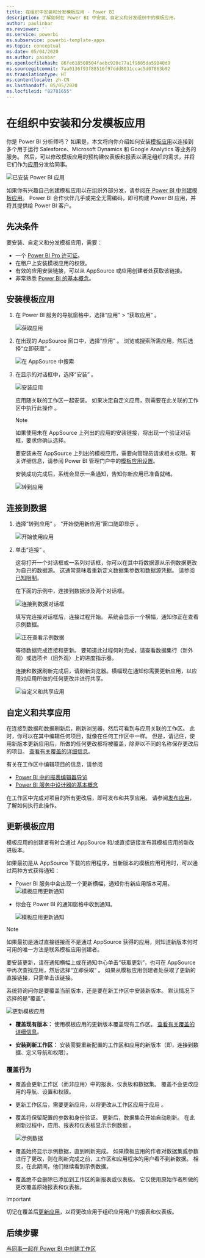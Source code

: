 ```yaml
---
title: 在组织中安装和分发模板应用 - Power BI
description: 了解如何在 Power BI 中安装、自定义和分发组织中的模板应用。
author: paulinbar
ms.reviewer: ''
ms.service: powerbi
ms.subservice: powerbi-template-apps
ms.topic: conceptual
ms.date: 05/04/2020
ms.author: painbar
ms.openlocfilehash: 86fe618508504faebc920c77a1f9605da59040d9
ms.sourcegitcommit: 7aa0136f93f88516f97ddd8031ccac5d07863b92
ms.translationtype: HT
ms.contentlocale: zh-CN
ms.lasthandoff: 05/05/2020
ms.locfileid: "82781655"
---
```

# <a name="install-and-distribute-template-apps-in-your-organization"></a>在组织中安装和分发模板应用

你是 Power BI 分析师吗？ 如果是，本文将向你介绍如何安装[模板应用](service-template-apps-overview.md)以连接到多个用于运行 Salesforce、Microsoft Dynamics 和 Google Analytics 等业务的服务。 然后，可以修改模板应用的预构建仪表板和报表以满足组织的需求，并将它们作为[应用](consumer/end-user-apps.md)分发给同事。 

![已安装 Power BI 应用](media/service-template-apps-install-distribute/power-bi-get-apps.png)

如果你有兴趣自己创建模板应用以在组织外部分发，请参阅[在 Power BI 中创建模板应用](service-template-apps-create.md)。 Power BI 合作伙伴几乎或完全无需编码，即可构建 Power BI 应用，并将其提供给 Power BI 客户。 

## <a name="prerequisites"></a>先决条件  

要安装、自定义和分发模板应用，需要： 

* 一个 [Power BI Pro 许可证](service-self-service-signup-for-power-bi.md)。
* 在租户上安装模板应用的权限。
* 有效的应用安装链接，可以从 AppSource 或应用创建者处获取该链接。
* 非常熟悉 [Power BI 的基本概念](service-basic-concepts.md)。

## <a name="install-a-template-app"></a>安装模板应用

1. 在 Power BI 服务的导航窗格中，选择“应用” > “获取应用”   。

    ![获取应用](media/service-template-apps-install-distribute/power-bi-get-apps-arrow.png)

1. 在出现的 AppSource 窗口中，选择“应用”  。 浏览或搜索所需应用，然后选择“立即获取”  。

    ![在 AppSource 中搜索](media/service-template-apps-install-distribute/power-bi-appsource.png)

1. 在显示的对话框中，选择“安装”  。

    ![安装应用](media/service-template-apps-install-distribute/power-install-dialog.png)
    
    应用随关联的工作区一起安装。 如果决定自定义应用，则需要在此关联的工作区中执行此操作  。

    > [!NOTE]
    > 如果使用未在 AppSource 上列出的应用的安装链接，将出现一个验证对话框，要求你确认选择。
    >
    >要安装未在 AppSource 上列出的模板应用，需要向管理员请求相关权限。有关详细信息，请参阅 Power BI 管理门户中的[模板应用设置](service-admin-portal.md#template-apps-settings)。

    安装成功完成后，系统会显示一条通知，告知你新应用已准备就绪。

    ![转到应用](media/service-template-apps-install-distribute/power-bi-go-to-app.png)

## <a name="connect-to-data"></a>连接到数据

1. 选择“转到应用”  。 “开始使用新应用”窗口随即显示  。

   ![开始使用应用](media/service-template-apps-install-distribute/power-bi-template-app-get-started.png)

1. 单击“连接”  。
    
    这将打开一个对话框或一系列对话框，你可以在其中将数据源从示例数据更改为自己的数据源。 这通常意味着重新定义数据集参数和数据源凭据。 请参阅[已知限制](service-template-apps-overview.md#known-limitations)。
    
    在下面的示例中，连接到数据涉及两个对话框。

   ![连接到数据对话框](media/service-template-apps-install-distribute/power-bi-template-app-connect-to-data-dialogs.png)

    填写完连接对话框后，连接过程开始。 系统会显示一个横幅，通知你正在查看示例数据。

    ![正在查看示例数据](media/service-template-apps-install-distribute/power-bi-template-app-viewing-sample-data.png)

    等待数据完成连接和更新。 要知道此过程何时完成，请查看数据集行（新外观）或选项卡（旧外观）上的进度指示器。

   连接和数据刷新完成后，请刷新浏览器。横幅现在通知你需要更新应用，以应用对应用所做的任何更改并进行共享。

    ![自定义和共享应用](media/service-template-apps-install-distribute/power-bi-template-app-customize-share.png)

## <a name="customize-and-share-the-app"></a>自定义和共享应用

在连接到数据和数据刷新后，刷新浏览器，然后可看到与应用关联的工作区。 此时，你可以在其中编辑任何项目，就像在任何工作区中一样。 但是，请记住，使用新版本更新应用后，所做的任何更改都将被覆盖，除非以不同的名称保存更改后的项目。 [查看有关覆盖的详细信息](#overwrite-behavior)。

有关在工作区中编辑项目的信息，请参阅
* [Power BI 中的报表编辑器导览](service-the-report-editor-take-a-tour.md)
* [Power BI 服务中设计器的基本概念](service-basic-concepts.md)

在工作区中完成对项目的所有更改后，即可发布和共享应用。 请参阅[发布应用](service-create-distribute-apps.md#publish-your-app)，了解如何执行此操作。

## <a name="update-a-template-app"></a>更新模板应用

模板应用的创建者有时会通过 AppSource 和/或直接链接发布其模板应用的新改进版本。

如果最初是从 AppSource 下载的应用程序，当新版本的模板应用可用时，可以通过两种方式获得通知：
* Power BI 服务中会出现一个更新横幅，通知你有新应用版本可用。
  ![模板应用更新通知](media/service-template-apps-install-distribute/power-bi-new-app-version-notification-banner.png)
* 你会在 Power BI 的通知窗格中收到通知。


  ![模板应用更新通知](media/service-template-apps-install-distribute/power-bi-new-app-version-notification-pane.png)

>[!NOTE]
>如果最初是通过直接链接而不是通过 AppSource 获得的应用，则知道新版本何时可用的唯一方法是联系模板应用创建者。

  要安装更新，请在通知横幅上或在通知中心单击“获取更新”，也可在 AppSource 中再次查找应用，然后选择“立即获取”   。 如果从模板应用创建者处获取了更新的直接链接，只需单击该链接。
  
  系统将询问你是要覆盖当前版本，还是要在新工作区中安装新版本。 默认情况下选择的是“覆盖”。

  ![更新模板应用](media/service-template-apps-install-distribute/power-bi-update-app-overwrite.png)

- **覆盖现有版本：** 使用模板应用的更新版本覆盖现有工作区。 [查看有关覆盖的详细信息](#overwrite-behavior)。

- **安装到新工作区：** 安装需要重新配置的工作区和应用的新版本（即，连接到数据、定义导航和权限）。

### <a name="overwrite-behavior"></a>覆盖行为

* 覆盖会更新工作区（而非应用）中的报表、仪表板和数据集。 覆盖不会更改应用的导航、设置和权限。
* 更新工作区后，需要更新应用，以将更改从工作区应用于应用  。
* 覆盖将保留配置的参数和身份验证。 更新后，数据集会开始自动刷新。 在此刷新过程中，应用、报表和仪表板显示示例数据  。

  ![示例数据](media/service-template-apps-install-distribute/power-bi-sample-data.png)

* 覆盖始终显示示例数据，直到刷新完成。 如果模板应用的作者对数据集或参数进行了更改，则在刷新完成之前，工作区和应用程序的用户看不到新数据。 相反，在此期间，他们继续看到示例数据。
* 覆盖绝不会删除已添加到工作区的新报表或仪表板。 它仅使用原始作者所做的更改覆盖原始报表和仪表板。

>[!IMPORTANT]
>切记在覆盖后[更新应用](#customize-and-share-the-app)，以将更改应用于组织应用用户的报表和仪表板。

## <a name="next-steps"></a>后续步骤

[与同事一起在 Power BI 中创建工作区](service-create-workspaces.md)

